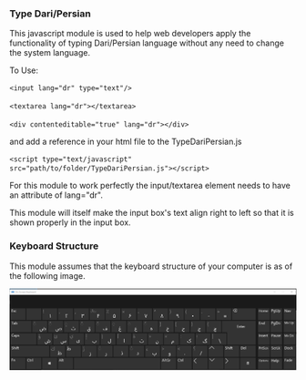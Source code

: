 ### Type Dari/Persian

This javascript module is used to help web developers apply the functionality of typing Dari/Persian language without any need to change the system language.

To Use: 

	<input lang="dr" type="text"/>

	<textarea lang="dr"></textarea>

	<div contenteditable="true" lang="dr"></div>
	

and add a reference in your html file to the TypeDariPersian.js

	<script type="text/javascript" src="path/to/folder/TypeDariPersian.js"></script>

For this module to work perfectly the input/textarea element needs to have an attribute of lang="dr".

This module will itself make the input box's text align right to left so that it is shown properly in the input box.


<!-- ### Demo:

![](https://github.com/walid-mashal/Type-Dari-Persian/blob/master/img/pashto_type_final.gif) -->


### Keyboard Structure

This module assumes that the keyboard structure of your computer is as of the following image.

![keyboard layout](https://github.com/walid-mashal/Auto-Type-Dari-Persian/blob/main/img/dari-keyboard.png)
